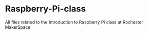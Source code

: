 # Raspberry-Pi-class
All files related to the Introduction to Raspberry Pi class at Rochester MakerSpace
